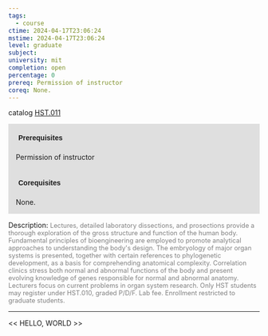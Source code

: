 ```yaml
---
tags:
  - course
ctime: 2024-04-17T23:06:24
mstime: 2024-04-17T23:06:24
level: graduate
subject: 
university: mit
completion: open
percentage: 0
prereq: Permission of instructor
coreq: None.
---
```


catalog [HST.011](http://student.mit.edu/catalog/mHSTa.html#HST.011)

<span style="display: block; padding: 15px; background-color: rgb(100, 100, 100, 0.2);"><font id="m_prereq3979_0" style="display: block; font-family: Arial, sans-serif; font-weight: bold; padding: 5px">Prerequisites</font><br><span id="prereq3979_0">Permission of instructor</span></span>
<span style="display: block; padding: 15px; background-color: rgb(100, 100, 100, 0.2);"><font id="m_coreq3979_0" style="display: block; font-family: Arial, sans-serif; font-weight: bold; padding: 5px">Corequisites</font><br><span id="coreq3979_0">None.</span></span>

<font style="">Description:</font>
<font style="color: grey; font-size: 0.8rem;">Lectures, detailed laboratory dissections, and prosections provide a thorough exploration of the gross structure and function of the human body. Fundamental principles of bioengineering are employed to promote analytical approaches to understanding the body's design. The embryology of major organ systems is presented, together with certain references to phylogenetic development, as a basis for comprehending anatomical complexity. Correlation clinics stress both normal and abnormal functions of the body and present evolving knowledge of genes responsible for normal and abnormal anatomy. Lecturers focus on current problems in organ system research. Only HST students may register under HST.010, graded P/D/F. Lab fee. Enrollment restricted to graduate students.</font>



---

<< HELLO, WORLD >>
